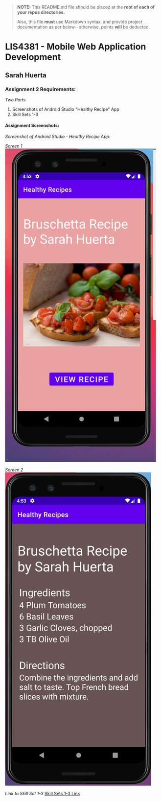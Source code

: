 > **NOTE:** This README.md file should be placed at the **root of each of your repos directories.**
>
>Also, this file **must** use Markdown syntax, and provide project documentation as per below--otherwise, points **will** be deducted.
>

# LIS4381 - Mobile Web Application Development

## Sarah Huerta

### Assignment 2 Requirements:

*Two Parts*
1.   Screenshots of Android Studio "Healthy Recipe" App
2.   Skill Sets 1-3

#### Assignment Screenshots:

*Screenshot of Android Studio - Healthy Recipe App*:

*Screen 1*
![Android Studio "Healthy Recipe App" Screenshot 1](img/a2_app1.png)

*Screen 2*
![Android Studio "Healthy Recipe App" Screenshot 2](img/a2_app2.png)


*Link to Skill Set 1-3*
[Skill Sets 1-3 Link](https://bitbucket.org/sah16m/lis4381/src/master/skill_sets/)
